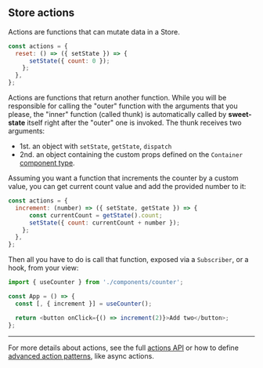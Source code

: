 ## Store actions

Actions are functions that can mutate data in a Store.

```js
const actions = {
  reset: () => ({ setState }) => {
      setState({ count: 0 });
    };
  },
};
```

Actions are functions that return another function. While you will be responsible for calling the "outer" function with the arguments that you please, the "inner" function (called thunk) is automatically called by **sweet-state** itself right after the "outer" one is invoked. The thunk receives two arguments:

- 1st. an object with `setState`, `getState`, `dispatch`
- 2nd. an object containing the custom props defined on the `Container` [component type](../advanced/container.md).

Assuming you want a function that increments the counter by a custom value, you can get current count value and add the provided number to it:

```js
const actions = {
  increment: (number) => ({ setState, getState }) => {
      const currentCount = getState().count;
      setState({ count: currentCount + number });
    };
  },
};
```

Then all you have to do is call that function, exposed via a `Subscriber`, or a hook, from your view:

```js
import { useCounter } from './components/counter';

const App = () => {
  const [, { increment }] = useCounter();

  return <button onClick={() => increment(2)}>Add two</button>;
};
```

---

For more details about actions, see the full [actions API](../api/actions.md) or how to define [advanced action patterns](../advanced/actions.md), like async actions.
